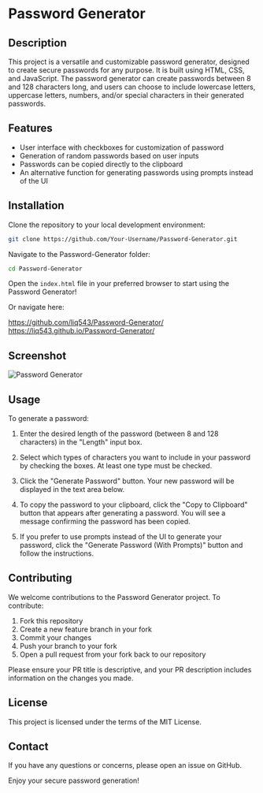 # Password Generator

## Description

This project is a versatile and customizable password generator, designed to create secure passwords for any purpose. It is built using HTML, CSS, and JavaScript. The password generator can create passwords between 8 and 128 characters long, and users can choose to include lowercase letters, uppercase letters, numbers, and/or special characters in their generated passwords.

## Features

- User interface with checkboxes for customization of password
- Generation of random passwords based on user inputs
- Passwords can be copied directly to the clipboard
- An alternative function for generating passwords using prompts instead of the UI

## Installation


Clone the repository to your local development environment:

```bash
git clone https://github.com/Your-Username/Password-Generator.git
```

Navigate to the Password-Generator folder:

```bash
cd Password-Generator
```

Open the `index.html` file in your preferred browser to start using the Password Generator!

Or navigate here:

https://github.com/liq543/Password-Generator/ https://liq543.github.io/Password-Generator/

## Screenshot

![Password Generator]([https://i.imgur.com/hUM15UB.png])

## Usage

To generate a password:

1. Enter the desired length of the password (between 8 and 128 characters) in the "Length" input box.

2. Select which types of characters you want to include in your password by checking the boxes. At least one type must be checked.

3. Click the "Generate Password" button. Your new password will be displayed in the text area below.

4. To copy the password to your clipboard, click the "Copy to Clipboard" button that appears after generating a password. You will see a message confirming the password has been copied.

5. If you prefer to use prompts instead of the UI to generate your password, click the "Generate Password (With Prompts)" button and follow the instructions.

## Contributing

We welcome contributions to the Password Generator project. To contribute:

1. Fork this repository
2. Create a new feature branch in your fork
3. Commit your changes
4. Push your branch to your fork
5. Open a pull request from your fork back to our repository

Please ensure your PR title is descriptive, and your PR description includes information on the changes you made.

## License

This project is licensed under the terms of the MIT License.

## Contact

If you have any questions or concerns, please open an issue on GitHub.

Enjoy your secure password generation!
